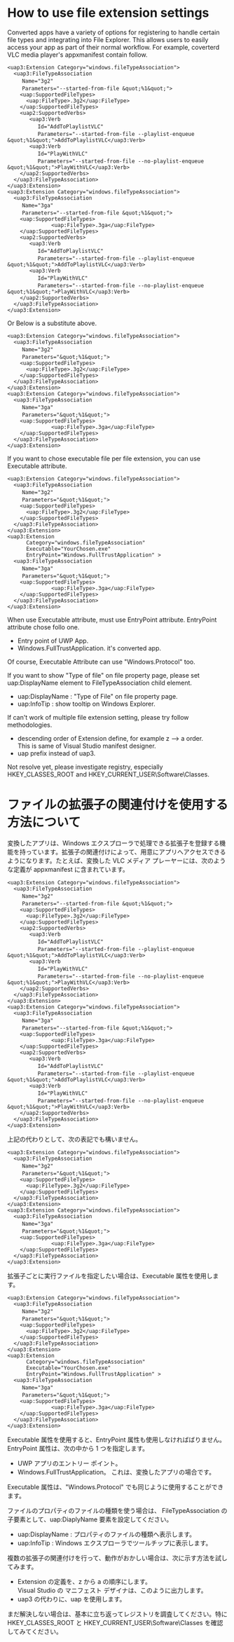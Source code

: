 # How to use file extension settings

Converted apps have a variety of options for registering to handle certain file types and integrating into File Explorer. This allows users to easily access your app as part of their normal workflow. For example, coverterd VLC media player's appxmanifest contain follow.

````
<uap3:Extension Category="windows.fileTypeAssociation">
  <uap3:FileTypeAssociation 
  　 Name="3g2"
  　 Parameters="--started-from-file &quot;%1&quot;">
    <uap:SupportedFileTypes>
      <uap:FileType>.3g2</uap:FileType>
    </uap:SupportedFileTypes>
    <uap2:SupportedVerbs>
       <uap3:Verb
       　 Id="AddToPlaylistVLC"
       　 Parameters="--started-from-file --playlist-enqueue &quot;%1&quot;">AddToPlaylistVLC</uap3:Verb>
       <uap3:Verb
       　 Id="PlayWithVLC"
       　 Parameters="--started-from-file --no-playlist-enqueue &quot;%1&quot;">PlayWithVLC</uap3:Verb>
    </uap2:SupportedVerbs>
  </uap3:FileTypeAssociation>
</uap3:Extension>
<uap3:Extension Category="windows.fileTypeAssociation">
  <uap3:FileTypeAssociation
  　 Name="3ga"
  　 Parameters="--started-from-file &quot;%1&quot;">
    <uap:SupportedFileTypes>
              <uap:FileType>.3ga</uap:FileType>
    </uap:SupportedFileTypes>
    <uap2:SupportedVerbs>
       <uap3:Verb
       　 Id="AddToPlaylistVLC"
       　 Parameters="--started-from-file --playlist-enqueue &quot;%1&quot;">AddToPlaylistVLC</uap3:Verb>
       <uap3:Verb
       　 Id="PlayWithVLC"
       　 Parameters="--started-from-file --no-playlist-enqueue &quot;%1&quot;">PlayWithVLC</uap3:Verb>
    </uap2:SupportedVerbs>
  </uap3:FileTypeAssociation>
</uap3:Extension>
````

Or Below is a substitute above.
````
<uap3:Extension Category="windows.fileTypeAssociation">
  <uap3:FileTypeAssociation 
  　 Name="3g2"
  　 Parameters="&quot;%1&quot;">
    <uap:SupportedFileTypes>
      <uap:FileType>.3g2</uap:FileType>
    </uap:SupportedFileTypes>
  </uap3:FileTypeAssociation>
</uap3:Extension>
<uap3:Extension Category="windows.fileTypeAssociation">
  <uap3:FileTypeAssociation
  　 Name="3ga"
  　 Parameters="&quot;%1&quot;">
    <uap:SupportedFileTypes>
              <uap:FileType>.3ga</uap:FileType>
    </uap:SupportedFileTypes>
  </uap3:FileTypeAssociation>
</uap3:Extension>
````

If you want to chose executable file per file extension, you can use Executable attribute.
````
<uap3:Extension Category="windows.fileTypeAssociation">
  <uap3:FileTypeAssociation 
  　 Name="3g2"
  　 Parameters="&quot;%1&quot;">
    <uap:SupportedFileTypes>
      <uap:FileType>.3g2</uap:FileType>
    </uap:SupportedFileTypes>
  </uap3:FileTypeAssociation>
</uap3:Extension>
<uap3:Extension
      Category="windows.fileTypeAssociation"
      Executable="YourChosen.exe"
      EntryPoint="Windows.FullTrustApplication" >
  <uap3:FileTypeAssociation
  　 Name="3ga"
  　 Parameters="&quot;%1&quot;">
    <uap:SupportedFileTypes>
              <uap:FileType>.3ga</uap:FileType>
    </uap:SupportedFileTypes>
  </uap3:FileTypeAssociation>
</uap3:Extension>
````

When use Executable attribute, must use EntryPoint attribute. EntryPoint attribute chose follo one.
- Entry point of UWP App.
- Windows.FullTrustApplication. it's converted app.

Of course, Executable Attribute can use "Windows.Protocol" too.

If you want to show "Type of file" on file property page, please set uap:DisplayName element to FileTypeAssociation child element.
- uap:DisplayName : "Type of File" on file property page.
- uap:InfoTip : show tooltip on Windows Explorer.

If can't work of multiple file extension setting, please try follow methodologies.
- descending order of Extension define, for example z --> a order.  
This is same of Visual Studio manifest designer.
- uap prefix instead of uap3.

Not resolve yet, please investigate registry, especially HKEY_CLASSES_ROOT and HKEY_CURRENT_USER\Software\Classes.

# ファイルの拡張子の関連付けを使用する方法について
変換したアプリは、Windows エクスプローラで処理できる拡張子を登録する機能を持っています。拡張子の関連付けによって、用意にアプリへアクセスできるようになります。たとえば、変換した VLC メディア プレーヤーには、次のような定義が appxmanifest に含まれています。

````
<uap3:Extension Category="windows.fileTypeAssociation">
  <uap3:FileTypeAssociation 
  　 Name="3g2"
  　 Parameters="--started-from-file &quot;%1&quot;">
    <uap:SupportedFileTypes>
      <uap:FileType>.3g2</uap:FileType>
    </uap:SupportedFileTypes>
    <uap2:SupportedVerbs>
       <uap3:Verb
       　 Id="AddToPlaylistVLC"
       　 Parameters="--started-from-file --playlist-enqueue &quot;%1&quot;">AddToPlaylistVLC</uap3:Verb>
       <uap3:Verb
       　 Id="PlayWithVLC"
       　 Parameters="--started-from-file --no-playlist-enqueue &quot;%1&quot;">PlayWithVLC</uap3:Verb>
    </uap2:SupportedVerbs>
  </uap3:FileTypeAssociation>
</uap3:Extension>
<uap3:Extension Category="windows.fileTypeAssociation">
  <uap3:FileTypeAssociation
  　 Name="3ga"
  　 Parameters="--started-from-file &quot;%1&quot;">
    <uap:SupportedFileTypes>
              <uap:FileType>.3ga</uap:FileType>
    </uap:SupportedFileTypes>
    <uap2:SupportedVerbs>
       <uap3:Verb
       　 Id="AddToPlaylistVLC"
       　 Parameters="--started-from-file --playlist-enqueue &quot;%1&quot;">AddToPlaylistVLC</uap3:Verb>
       <uap3:Verb
       　 Id="PlayWithVLC"
       　 Parameters="--started-from-file --no-playlist-enqueue &quot;%1&quot;">PlayWithVLC</uap3:Verb>
    </uap2:SupportedVerbs>
  </uap3:FileTypeAssociation>
</uap3:Extension>
````

上記の代わりとして、次の表記でも構いません。
````
<uap3:Extension Category="windows.fileTypeAssociation">
  <uap3:FileTypeAssociation 
  　 Name="3g2"
  　 Parameters="&quot;%1&quot;">
    <uap:SupportedFileTypes>
      <uap:FileType>.3g2</uap:FileType>
    </uap:SupportedFileTypes>
  </uap3:FileTypeAssociation>
</uap3:Extension>
<uap3:Extension Category="windows.fileTypeAssociation">
  <uap3:FileTypeAssociation
  　 Name="3ga"
  　 Parameters="&quot;%1&quot;">
    <uap:SupportedFileTypes>
              <uap:FileType>.3ga</uap:FileType>
    </uap:SupportedFileTypes>
  </uap3:FileTypeAssociation>
</uap3:Extension>
````

拡張子ごとに実行ファイルを指定したい場合は、Executable 属性を使用します。
````
<uap3:Extension Category="windows.fileTypeAssociation">
  <uap3:FileTypeAssociation 
  　 Name="3g2"
  　 Parameters="&quot;%1&quot;">
    <uap:SupportedFileTypes>
      <uap:FileType>.3g2</uap:FileType>
    </uap:SupportedFileTypes>
  </uap3:FileTypeAssociation>
</uap3:Extension>
<uap3:Extension
      Category="windows.fileTypeAssociation"
      Executable="YourChosen.exe"
      EntryPoint="Windows.FullTrustApplication" >
  <uap3:FileTypeAssociation
  　 Name="3ga"
  　 Parameters="&quot;%1&quot;">
    <uap:SupportedFileTypes>
              <uap:FileType>.3ga</uap:FileType>
    </uap:SupportedFileTypes>
  </uap3:FileTypeAssociation>
</uap3:Extension>
````

Executable 属性を使用すると、EntryPoint 属性も使用しなければばりません。 EntryPoint 属性は、次の中から 1 つを指定します。
- UWP アプリのエントリー ポイント。
- Windows.FullTrustApplication。 これは、変換したアプリの場合です。

Executable 属性は、"Windows.Protocol" でも同じように使用することができます。

ファイルのプロパティのファイルの種類を使う場合は、 FileTypeAssociation の子要素として、uap:DiaplyName 要素を設定してください。
- uap:DisplayName : プロパティのファイルの種類へ表示します。
- uap:InfoTip : Windows エクスプローラでツールチップに表示します。


複数の拡張子の関連付けを行って、動作がおかしい場合は、次に示す方法を試してみます。
- Extension の定義を、z から a の順序にします。  
Visual Studio の マニフェスト デザイナは、このように出力します。
- uap3 の代わりに、uap を使用します。

まだ解決しない場合は、基本に立ち返ってレジストリを調査してください。特に HKEY_CLASSES_ROOT と HKEY_CURRENT_USER\Software\Classes を確認してみてください。
